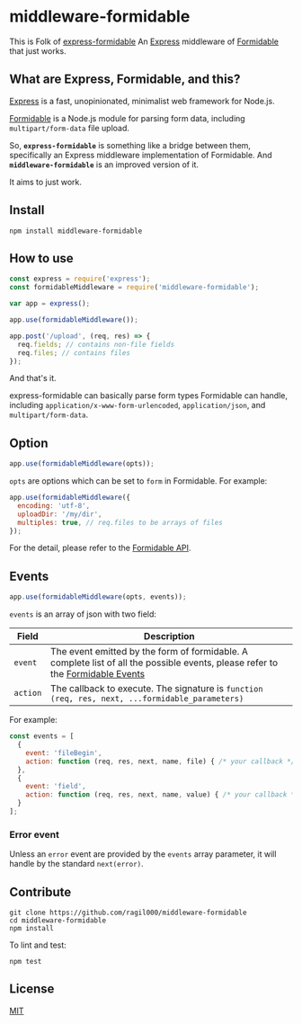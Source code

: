 # middleware-formidable

This is Folk of [express-formidable](https://github.com/hatashiro/express-formidable) An [Express](http://expressjs.com) middleware of
[Formidable](https://github.com/felixge/node-formidable) that just works.

## What are Express, Formidable, and this?

[Express](http://expressjs.com) is a fast, unopinionated, minimalist web
framework for Node.js.

[Formidable](https://github.com/felixge/node-formidable) is a Node.js module
for parsing form data, including `multipart/form-data` file upload.

So, **`express-formidable`** is something like a bridge between them,
specifically an Express middleware implementation of Formidable. And **`middleware-formidable`** is an improved version of it.

It aims to just work.

## Install

```
npm install middleware-formidable
```

## How to use

```js
const express = require('express');
const formidableMiddleware = require('middleware-formidable');

var app = express();

app.use(formidableMiddleware());

app.post('/upload', (req, res) => {
  req.fields; // contains non-file fields
  req.files; // contains files
});
```

And that's it.

express-formidable can basically parse form types Formidable can handle,
including `application/x-www-form-urlencoded`, `application/json`, and
`multipart/form-data`.

## Option

```js
app.use(formidableMiddleware(opts));
```

`opts` are options which can be set to `form` in Formidable. For example:

```js
app.use(formidableMiddleware({
  encoding: 'utf-8',
  uploadDir: '/my/dir',
  multiples: true, // req.files to be arrays of files
});
```

For the detail, please refer to the
[Formidable API](https://github.com/felixge/node-formidable#api).

## Events

```js
app.use(formidableMiddleware(opts, events));
```

`events` is an array of json with two field:

| Field | Description |
| ----- | ----------- |
| `event` | The event emitted by the form of formidable. A complete list of all the possible events, please refer to the [Formidable Events](https://github.com/felixge/node-formidable#events) |
| `action` | The callback to execute. The signature is `function (req, res, next, ...formidable_parameters)` |

For example:

```js
const events = [
  {
    event: 'fileBegin',
    action: function (req, res, next, name, file) { /* your callback */ }
  }, 
  {
    event: 'field',
    action: function (req, res, next, name, value) { /* your callback */ }
  }
];
```

### Error event

Unless an `error` event are provided by the `events` array parameter, it will handle by the standard `next(error)`.

## Contribute

```
git clone https://github.com/ragil000/middleware-formidable
cd middleware-formidable
npm install
```

To lint and test:

```
npm test
```

## License

[MIT](LICENSE)